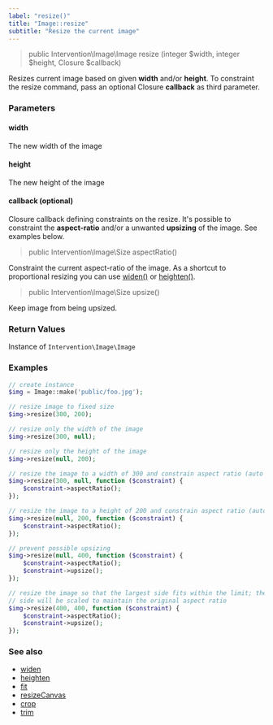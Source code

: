 ```yaml
---
label: "resize()"
title: "Image::resize"
subtitle: "Resize the current image"
---
```


> public Intervention\Image\Image resize (integer $width, integer $height, Closure $callback)

Resizes current image based on given **width** and/or **height**. To constraint the resize command, pass an optional Closure **callback** as third parameter.
    
### Parameters

#### width
The new width of the image

#### height
The new height of the image

#### callback (optional)

Closure callback defining constraints on the resize. It's possible to constraint the **aspect-ratio** and/or a unwanted **upsizing** of the image. See examples below.

> public Intervention\Image\Size aspectRatio()

Constraint the current aspect-ratio of the image. As a shortcut to proportional resizing you can use [widen()](/v2/api/widen) or [heighten()](/v2/api/heighten).

> public Intervention\Image\Size upsize()

Keep image from being upsized.

### Return Values
Instance of `Intervention\Image\Image`

### Examples

```php
// create instance
$img = Image::make('public/foo.jpg');

// resize image to fixed size
$img->resize(300, 200);

// resize only the width of the image
$img->resize(300, null);

// resize only the height of the image
$img->resize(null, 200);

// resize the image to a width of 300 and constrain aspect ratio (auto height)
$img->resize(300, null, function ($constraint) {
    $constraint->aspectRatio();
});

// resize the image to a height of 200 and constrain aspect ratio (auto width)
$img->resize(null, 200, function ($constraint) {
    $constraint->aspectRatio();
});

// prevent possible upsizing
$img->resize(null, 400, function ($constraint) {
    $constraint->aspectRatio();
    $constraint->upsize();
});

// resize the image so that the largest side fits within the limit; the smaller
// side will be scaled to maintain the original aspect ratio
$img->resize(400, 400, function ($constraint) {
    $constraint->aspectRatio();
    $constraint->upsize();
});
```

### See also

- [widen](/v2/api/widen)
- [heighten](/v2/api/heighten)
- [fit](/v2/api/fit)
- [resizeCanvas](/v2/api/resize-canvas)
- [crop](/v2/api/crop)
- [trim](/v2/api/trim)
